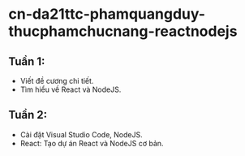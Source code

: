 # cn-da21ttc-phamquangduy-thucphamchucnang-reactnodejs
## Tuần 1: 
- Viết đề cương chi tiết.  
- Tìm hiểu về React và NodeJS.  

## Tuần 2: 
- Cài đặt Visual Studio Code, NodeJS.  
- React: Tạo dự án React và NodeJS cơ bản.  
